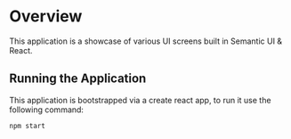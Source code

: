# Overview

This application is a showcase of various UI screens built in Semantic UI & React.

## Running the Application

This application is bootstrapped via a create react app, to run it use the following command:

`npm start`
